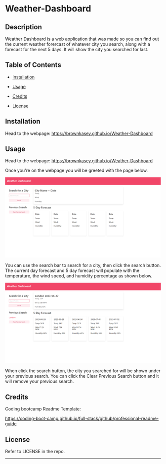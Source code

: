 # Weather-Dashboard

## Description
Weather Dashboard is a web application that was made so you can find out the current weather forercast of whatever city you search, along with a forecast for the next 5 days. It will show the city you searched for last. 

## Table of Contents

- [Installation](#installation)

- [Usage](#usage)

- [Credits](#credits)

- [License](#license)

## Installation

Head to the webpage:  https://brownkasey.github.io/Weather-Dashboard

## Usage
Head to the webpage: https://brownkasey.github.io/Weather-Dashboard

Once you're on the webpage you will be greeted with the page below.

![Homepage](./assets/images/Home-page.png)

You can use the search bar to search for a city, then click the search button. The current day forecast and 5 day forecast will populate with the temperature, the wind speed, and humidity percentage as shown below.

![Searched](./assets/images/Search-City.png)

When click the search button, the city you searched for will be shown under your previous search. You can click the Clear Previous Search button and it will remove your previous search. 

## Credits

Coding bootcamp Readme Template:

https://coding-boot-camp.github.io/full-stack/github/professional-readme-guide

## License

Refer to LICENSE in the repo.

---

